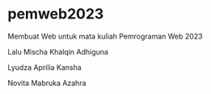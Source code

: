 # pemweb2023
Membuat Web untuk mata kuliah Pemrograman Web 2023

Lalu Mischa Khalqin Adhiguna

Lyudza Aprilia Kansha

Novita Mabruka Azahra
